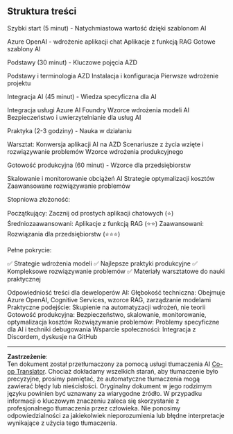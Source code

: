 <!--
CO_OP_TRANSLATOR_METADATA:
{
  "original_hash": "f043362c5ed91c41a815609e4f16bd48",
  "translation_date": "2025-09-12T17:22:09+00:00",
  "source_file": "course-outline.md",
  "language_code": "pl"
}
-->
## Struktura treści

Szybki start (5 minut) - Natychmiastowa wartość dzięki szablonom AI

Azure OpenAI - wdrożenie aplikacji chat
Aplikacje z funkcją RAG
Gotowe szablony AI

Podstawy (30 minut) - Kluczowe pojęcia AZD

Podstawy i terminologia AZD
Instalacja i konfiguracja
Pierwsze wdrożenie projektu

Integracja AI (45 minut) - Wiedza specyficzna dla AI

Integracja usługi Azure AI Foundry
Wzorce wdrożenia modeli AI
Bezpieczeństwo i uwierzytelnianie dla usług AI

Praktyka (2-3 godziny) - Nauka w działaniu

Warsztat: Konwersja aplikacji AI na AZD
Scenariusze z życia wzięte i rozwiązywanie problemów
Wzorce wdrożenia produkcyjnego

Gotowość produkcyjna (60 minut) - Wzorce dla przedsiębiorstw

Skalowanie i monitorowanie obciążeń AI
Strategie optymalizacji kosztów
Zaawansowane rozwiązywanie problemów

Stopniowa złożoność:

Początkujący: Zacznij od prostych aplikacji chatowych (⭐)
Średniozaawansowani: Aplikacje z funkcją RAG (⭐⭐)
Zaawansowani: Rozwiązania dla przedsiębiorstw (⭐⭐⭐)

Pełne pokrycie:

✅ Strategie wdrożenia modeli
✅ Najlepsze praktyki produkcyjne
✅ Kompleksowe rozwiązywanie problemów
✅ Materiały warsztatowe do nauki praktycznej

Odpowiedniość treści dla deweloperów AI:
Głębokość techniczna: Obejmuje Azure OpenAI, Cognitive Services, wzorce RAG, zarządzanie modelami
Praktyczne podejście: Skupienie na automatyzacji wdrożeń, nie teorii
Gotowość produkcyjna: Bezpieczeństwo, skalowanie, monitorowanie, optymalizacja kosztów
Rozwiązywanie problemów: Problemy specyficzne dla AI i techniki debugowania
Wsparcie społeczności: Integracja z Discordem, dyskusje na GitHub

---

**Zastrzeżenie**:  
Ten dokument został przetłumaczony za pomocą usługi tłumaczenia AI [Co-op Translator](https://github.com/Azure/co-op-translator). Chociaż dokładamy wszelkich starań, aby tłumaczenie było precyzyjne, prosimy pamiętać, że automatyczne tłumaczenia mogą zawierać błędy lub nieścisłości. Oryginalny dokument w jego rodzimym języku powinien być uznawany za wiarygodne źródło. W przypadku informacji o kluczowym znaczeniu zaleca się skorzystanie z profesjonalnego tłumaczenia przez człowieka. Nie ponosimy odpowiedzialności za jakiekolwiek nieporozumienia lub błędne interpretacje wynikające z użycia tego tłumaczenia.
